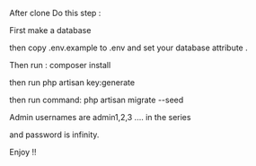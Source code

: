After clone Do this step :

First make a database

then copy .env.example to .env
and set your database attribute .

Then run : composer install

then run php artisan key:generate


then run command: php artisan migrate --seed

Admin usernames are admin1,2,3 .... in the series

and password is infinity.

Enjoy !!
